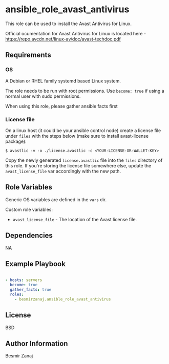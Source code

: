 # ansible_role_avast_antivirus

This role can be used to install the Avast Antivirus for Linux. 

Official ocumentation for Avast Antivirus for Linux is located here - https://repo.avcdn.net/linux-av/doc/avast-techdoc.pdf


## Requirements

### OS

A Debian or RHEL family systemd based Linux system. 

The role needs to be run with root permissions. Use `become: true` if using a normal user with sudo permissions.

When using this role, please gather ansible facts first 

### License file

On a linux host (it could be your ansible control node) create a license file under `files` with the steps below (make sure to install avast-license package):

```console
$ avastlic -v -o ./license.avastlic -c <YOUR-LICENSE-OR-WALLET-KEY>
```

Copy the newly generated `license.avastlic` file into the `files` directory of this role. If you're storing the license file somewhere else, update the `avast_license_file` var accordingly with the new path.

## Role Variables

Generic OS variables are defined in the `vars` dir.

Custom role variables:

- `avast_license_file` - The location of the Avast license file. 


## Dependencies

NA

## Example Playbook

```yaml

- hosts: servers
  become: true
  gather_facts: true
  roles:
    - besmirzanaj.ansible_role_avast_antivirus
```

## License

BSD

## Author Information

Besmir Zanaj

